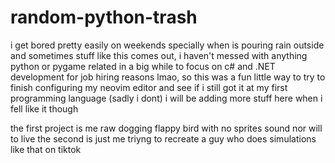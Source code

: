 # random-python-trash

i get bored pretty easily on weekends specially when is pouring rain outside and sometimes stuff like this comes out, i haven't messed with anything python or pygame related in a big while to focus on c# and .NET development for job hiring reasons lmao, so this was a fun little way to try to finish configuring my neovim editor and see if i still got it at my first programming language (sadly i dont) i will be adding more stuff here when i fell like it though

the first project is me raw dogging flappy bird with no sprites sound nor will to live
the second is just me triyng to recreate a guy who does simulations like that on tiktok
